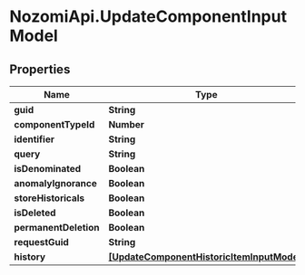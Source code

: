 # NozomiApi.UpdateComponentInputModel

## Properties
Name | Type | Description | Notes
------------ | ------------- | ------------- | -------------
**guid** | **String** |  | [optional] 
**componentTypeId** | **Number** |  | [optional] 
**identifier** | **String** |  | [optional] 
**query** | **String** |  | [optional] 
**isDenominated** | **Boolean** |  | [optional] 
**anomalyIgnorance** | **Boolean** |  | [optional] 
**storeHistoricals** | **Boolean** |  | [optional] 
**isDeleted** | **Boolean** |  | [optional] 
**permanentDeletion** | **Boolean** |  | [optional] 
**requestGuid** | **String** |  | [optional] 
**history** | [**[UpdateComponentHistoricItemInputModel]**](UpdateComponentHistoricItemInputModel.md) |  | [optional] 

